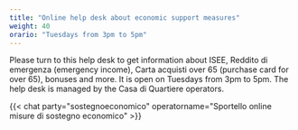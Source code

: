 ```yaml
---
title: "Online help desk about economic support measures"
weight: 40
orario: "Tuesdays from 3pm to 5pm"
---
```


Please turn to this help desk to get information about ISEE, Reddito di emergenza (emergency income), Carta acquisti over 65 (purchase card for over 65), bonuses and more.
It is open on Tuesdays from 3pm to 5pm.
The help desk is managed by the Casa di Quartiere operators.

{{< chat party="sostegnoeconomico" operatorname="Sportello online misure di sostegno economico" >}}
